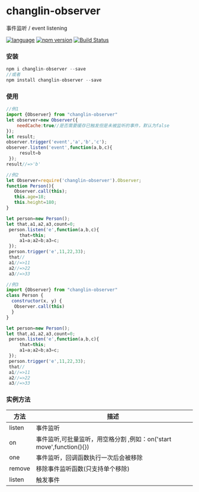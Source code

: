 # changlin-observer
事件监听   /  event listening


[![language](https://img.shields.io/badge/language-javascript-orange.svg)](https://github.com/ChangLin-CN/changlin-observer.git)        [![npm version](https://img.shields.io/npm/v/changlin-observer.svg)](https://www.npmjs.com/package/changlin-observer)  [![Build Status](https://travis-ci.org/ChangLin-CN/changlin-observer.svg?branch=master)](https://travis-ci.org/ChangLin-CN/changlin-observer)

### 安装
```javascript
npm i changlin-observer --save
//或者
npm install changlin-observer --save
```

### 使用
```javascript
//例1
import {Observer} from "changlin-observer"
let observer=new Observer({
    needCache:true//是否需要缓存已触发但是未被监听的事件，默认为false
});
let result;
observer.trigger('event','a','b','c');
observer.listen('event',function(a,b,c){
     result=b
 });
result//=>'b'
```

```javascript
//例2
let Observer=require('changlin-observer').Observer;
function Person(){
   Observer.call(this);
   this.age=18;
   this.height=180;
}

let person=new Person();
let that,a1,a2,a3,count=0;
 person.listen('e',function(a,b,c){
     that=this;
     a1=a;a2=b;a3=c;
 });
 person.trigger('e',11,22,33);
 that//
 a1//=>11
 a2//=>22
 a3//=>33

```

```javascript
//例3
import {Observer} from "changlin-observer"
class Person {
  constructor(x, y) {
   Observer.call(this)
  }
}

let person=new Person();
let that,a1,a2,a3,count=0;
 person.listen('e',function(a,b,c){
     that=this;
     a1=a;a2=b;a3=c;
 });
 person.trigger('e',11,22,33);
 that//
 a1//=>11
 a2//=>22
 a3//=>33

```
### 实例方法
| 方法 | 描述 |
| --- | --- |
| listen | 事件监听 |
| on | 事件监听,可批量监听，用空格分割 ,例如：on('start move',function(){}) |
| one | 事件监听，回调函数执行一次后会被移除 |
| remove | 移除事件监听函数(只支持单个移除) |
| listen | 触发事件 |
